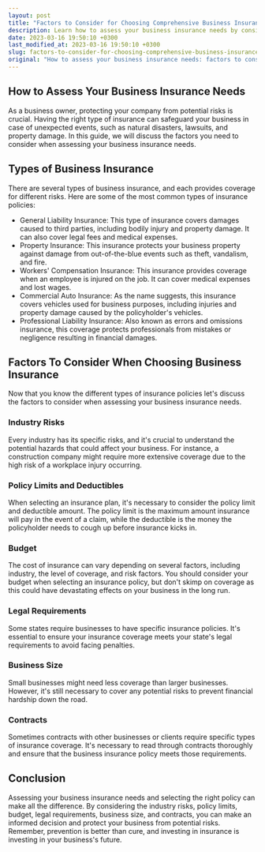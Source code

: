```yaml
---
layout: post
title: "Factors to Consider for Choosing Comprehensive Business Insurance Coverage"
description: Learn how to assess your business insurance needs by considering various factors while selecting coverage to ensure comprehensive protection.
date: 2023-03-16 19:50:10 +0300
last_modified_at: 2023-03-16 19:50:10 +0300
slug: factors-to-consider-for-choosing-comprehensive-business-insurance-coverage
original: "How to assess your business insurance needs: factors to consider when choosing coverage."
---
```

## How to Assess Your Business Insurance Needs

As a business owner, protecting your company from potential risks is crucial. Having the right type of insurance can safeguard your business in case of unexpected events, such as natural disasters, lawsuits, and property damage. In this guide, we will discuss the factors you need to consider when assessing your business insurance needs.

## Types of Business Insurance

There are several types of business insurance, and each provides coverage for different risks. Here are some of the most common types of insurance policies:

* General Liability Insurance: This type of insurance covers damages caused to third parties, including bodily injury and property damage. It can also cover legal fees and medical expenses.
* Property Insurance: This insurance protects your business property against damage from out-of-the-blue events such as theft, vandalism, and fire.
* Workers' Compensation Insurance: This insurance provides coverage when an employee is injured on the job. It can cover medical expenses and lost wages.
* Commercial Auto Insurance: As the name suggests, this insurance covers vehicles used for business purposes, including injuries and property damage caused by the policyholder's vehicles.
* Professional Liability Insurance: Also known as errors and omissions insurance, this coverage protects professionals from mistakes or negligence resulting in financial damages.

## Factors To Consider When Choosing Business Insurance

Now that you know the different types of insurance policies let's discuss the factors to consider when assessing your business insurance needs.

### Industry Risks

Every industry has its specific risks, and it's crucial to understand the potential hazards that could affect your business. For instance, a construction company might require more extensive coverage due to the high risk of a workplace injury occurring.

### Policy Limits and Deductibles

When selecting an insurance plan, it's necessary to consider the policy limit and deductible amount. The policy limit is the maximum amount insurance will pay in the event of a claim, while the deductible is the money the policyholder needs to cough up before insurance kicks in.

### Budget

The cost of insurance can vary depending on several factors, including industry, the level of coverage, and risk factors. You should consider your budget when selecting an insurance policy, but don't skimp on coverage as this could have devastating effects on your business in the long run.

### Legal Requirements

Some states require businesses to have specific insurance policies. It's essential to ensure your insurance coverage meets your state's legal requirements to avoid facing penalties.

### Business Size

Small businesses might need less coverage than larger businesses. However, it's still necessary to cover any potential risks to prevent financial hardship down the road.

### Contracts

Sometimes contracts with other businesses or clients require specific types of insurance coverage. It's necessary to read through contracts thoroughly and ensure that the business insurance policy meets those requirements.

## Conclusion

Assessing your business insurance needs and selecting the right policy can make all the difference. By considering the industry risks, policy limits, budget, legal requirements, business size, and contracts, you can make an informed decision and protect your business from potential risks. Remember, prevention is better than cure, and investing in insurance is investing in your business's future.